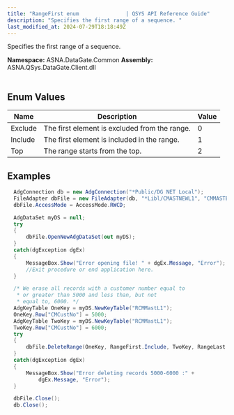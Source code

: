 ```yaml
---
title: "RangeFirst enum               | QSYS API Reference Guide"
description: "Specifies the first range of a sequence. "
last_modified_at: 2024-07-29T18:18:49Z
---
```


Specifies the first range of a sequence.

**Namespace:** ASNA.DataGate.Common
**Assembly:** ASNA.QSys.DataGate.Client.dll
<br>
<br>

## Enum Values

| Name | Description | Value
| --- | --- | --- 
| Exclude | The first element is excluded from the range. | 0 |
| Include | The first element is included in the range. | 1 |
| Top | The range starts from the top. | 2 |

## Examples

```cs 
  AdgConnection db = new AdgConnection("*Public/DG NET Local");
  FileAdapter dbFile = new FileAdapter(db, "*Libl/CMASTNEWL1", "CMMASTERL1");
  dbFile.AccessMode = AccessMode.RWCD;

  AdgDataSet myDS = null;
  try
  {
      dbFile.OpenNewAdgDataSet(out myDS);
  }
  catch(dgException dgEx)
  {
      MessageBox.Show("Error opening file! " + dgEx.Message, "Error");
      //Exit procedure or end application here.
  }

  /* We erase all records with a customer number equal to
   * or greater than 5000 and less than, but not
   * equal to, 6000. */
  AdgKeyTable OneKey = myDS.NewKeyTable("RCMMastL1");
  OneKey.Row["CMCustNo"] = 5000;
  AdgKeyTable TwoKey = myDS.NewKeyTable("RCMMastL1");
  TwoKey.Row["CMCustNo"] = 6000;
  try
  {
      dbFile.DeleteRange(OneKey, RangeFirst.Include, TwoKey, RangeLast.Exclude);
  }
  catch(dgException dgEx)
  {
      MessageBox.Show("Error deleting records 5000-6000 :" +
          dgEx.Message, "Error");
  }

  dbFile.Close();
  db.Close();
```
